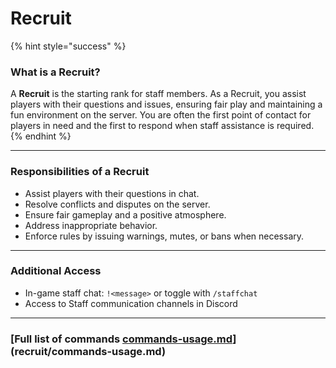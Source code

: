 # Recruit

{% hint style="success" %}
### What is a Recruit?

A **Recruit** is the starting rank for staff members. As a Recruit, you assist players with their questions and issues, ensuring fair play and maintaining a fun environment on the server. You are often the first point of contact for players in need and the first to respond when staff assistance is required.
{% endhint %}



***

### Responsibilities of a Recruit

* Assist players with their questions in chat.
* Resolve conflicts and disputes on the server.
* Ensure fair gameplay and a positive atmosphere.
* Address inappropriate behavior.
* Enforce rules by issuing warnings, mutes, or bans when necessary.

***

### Additional Access

* In-game staff chat: `!<message>` or toggle with `/staffchat`
* Access to Staff communication channels in Discord

***

### [Full list of commands [commands-usage.md](recruit/commands-usage.md "mention")](recruit/commands-usage.md)

